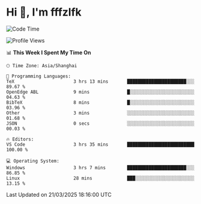 # Hi 👋, I'm fffzlfk

<!--START_SECTION:waka-->
![Code Time](http://img.shields.io/badge/Code%20Time-1%2C293%20hrs%2050%20mins-blue)

![Profile Views](http://img.shields.io/badge/Profile%20Views-0-blue)

📊 **This Week I Spent My Time On** 

```text
🕑︎ Time Zone: Asia/Shanghai

💬 Programming Languages: 
TeX                      3 hrs 13 mins       ██████████████████████░░░   89.67 % 
OpenEdge ABL             9 mins              █░░░░░░░░░░░░░░░░░░░░░░░░   04.63 % 
BibTeX                   8 mins              █░░░░░░░░░░░░░░░░░░░░░░░░   03.96 % 
Other                    3 mins              ░░░░░░░░░░░░░░░░░░░░░░░░░   01.68 % 
JSON                     0 secs              ░░░░░░░░░░░░░░░░░░░░░░░░░   00.03 % 

🔥 Editors: 
VS Code                  3 hrs 35 mins       █████████████████████████   100.00 % 

💻 Operating System: 
Windows                  3 hrs 7 mins        ██████████████████████░░░   86.85 % 
Linux                    28 mins             ███░░░░░░░░░░░░░░░░░░░░░░   13.15 % 
```


 Last Updated on 21/03/2025 18:16:00 UTC
<!--END_SECTION:waka-->
